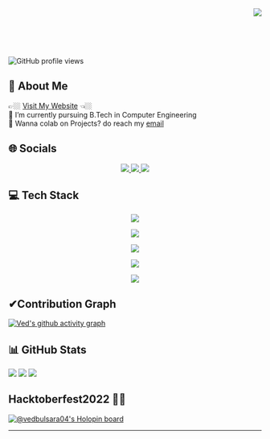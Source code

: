 <img align="right" src="https://media.giphy.com/media/zOvBKUUEERdNm/giphy.gif?cid=790b7611v0pghkm850qinobfvd9oxajt1xfe5w0ff3josjt6&ep=v1_gifs_search&rid=giphy.gif&ct=g" width="">

<br><br>
<br><br>

![GitHub profile views](https://komarev.com/ghpvc/?username=vedbulsara04&color=31E1F7)

## 💫 About Me

👉🏼 <a href="https://vedbulsara.netlify.app/">Visit My Website</a> 👈🏼<br>
🌱 I’m currently pursuing B.Tech in Computer Engineering<br>
💼 Wanna colab on Projects? do reach my  <a href="mailto:vedbulsara7@gmail.com">email</a><br>

## 🌐 Socials

<p align="center">
  <a href="https://github.com/vedbulsara04/" target="_blank">
    <img src="https://skillicons.dev/icons?i=github" />
  </a>
  <a href="https://www.linkedin.com/in/vedbulsara04/" target="_blank">
    <img src="https://skillicons.dev/icons?i=linkedin" />
  </a>
  <a href="https://x.com/vedbulsara04" target="_blank">
    <img src="https://skillicons.dev/icons?i=twitter" />
  </a>
</p>
<!-- [![spotify-github-profile](https://spotify-github-profile.vercel.app/api/view?uid=l8f872n5yrzo7qabtdtnbmzdh&cover_image=true&theme=default&show_offline=false&background_color=121212&interchange=false&bar_color=00ff2a&bar_color_cover=false)](https://github.com/vedbulsara04/) -->

## 💻 Tech Stack

<p align="center">
  <a href="https://skillicons.dev">
    <img src="https://skillicons.dev/icons?i=linux,ubuntu,kali,windows&perline=4" />
  </a>
</p>
<p align="center">
  <a href="https://skillicons.dev">
    <img src="https://skillicons.dev/icons?i=git,github,githubactions,docker,kubernetes&perline=6" />
  </a>
</p>
<p align="center">
  <a href="https://skillicons.dev">
    <img src="https://skillicons.dev/icons?i=vscode,vim,bash,powershell,python,go&perline=6" />
  </a>
</p>
<p align="center">
  <a href="https://skillicons.dev">
    <img src="https://skillicons.dev/icons?i=aws,gcp,terraform,vercel,netlify,postman&perline=6" />
  </a>
</p>
<p align="center">
  <a href="https://skillicons.dev">
    <img src="https://skillicons.dev/icons?i=tailwindcss,bootstrap,nodejs,express,mysql,nginx&perline=6" />
  </a>
</p>

## ✔Contribution Graph
<!-- <p align="center">
  <img width="800" src="https://github-readme-activity-graph.cyclic.app/graph?username=vedbulsara04"/>
  <br>
<p> -->
[![Ved's github activity graph](https://github-readme-activity-graph.vercel.app/graph?username=vedbulsara04&&theme=merko&custom_title=Ved's%20Contribution%20Graph&hide_border=true)](https://github.com/ashutosh00710/github-readme-activity-graph)

## 📊 GitHub Stats

![](https://github-readme-stats.vercel.app/api?username=vedbulsara04&theme=radical&hide_border=false&include_all_commits=true&count_private=false) ![](https://github-readme-streak-stats.herokuapp.com/?user=vedbulsara04&theme=radical&hide_border=false) ![](https://github-readme-stats.vercel.app/api/top-langs/?username=vedbulsara04&theme=radical&hide_border=false&include_all_commits=true&count_private=true&layout=compact)

  
<!--   <a href="https://vedbulsara.netlify.app/">
  <img width="400" src="https://github-readme-stats-sigma-five.vercel.app/api?username=vedbulsara04&show_icons=true&theme=radical" />
  <img width="400" src="https://github-readme-streak-stats.herokuapp.com/?user=vedbulsara04&theme=radical" />
   <img width="400" src="https://github-readme-stats-sigma-five.vercel.app/api/top-langs/?username=vedbulsara04&theme=radical&layout=compact" /> 
  </a> -->

<!--
## 🏆 GitHub Trophies
[![](https://github-profile-trophy.vercel.app/?username=vedbulsara04&theme=radical)](https://github.com/ryo-ma/github-profile-trophy)
![](https://github-profile-trophy.vercel.app/?username=vedbulsara04&theme=radical&no-frame=false&no-bg=false&margin-w=4)
 -->
 
## Hacktoberfest2022 🕵️‍♂️
[![@vedbulsara04's Holopin board](https://holopin.me/vedbulsara04)](https://holopin.io/@vedbulsara04)

---

